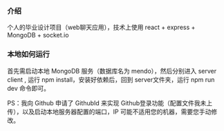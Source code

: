 ### 介绍

个人的毕业设计项目（web聊天应用），技术上使用 react + express + MongoDB + socket.io

### 本地如何运行

首先需启动本地 MongoDB 服务（数据库名为 mendo），然后分别进入 server  client , 运行 npm install，安装好依赖后，回到 server文件夹，运行 npm run dev 命令即可。

PS：我向 Github 申请了 GithubId 来实现 Github登录功能（配置文件我未上传），以及启动本地服务器配置的端口，IP 可能不适用您的机器，需要您手动修改。 